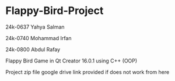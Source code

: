 # Flappy-Bird-Project

24k-0637 Yahya Salman

24k-0740 Mohammad Irfan

24k-0800 Abdul Rafay

Flappy Bird Game in Qt Creator 16.0.1 using C++ (OOP)

Project zip file google drive link provided if does not work from here
